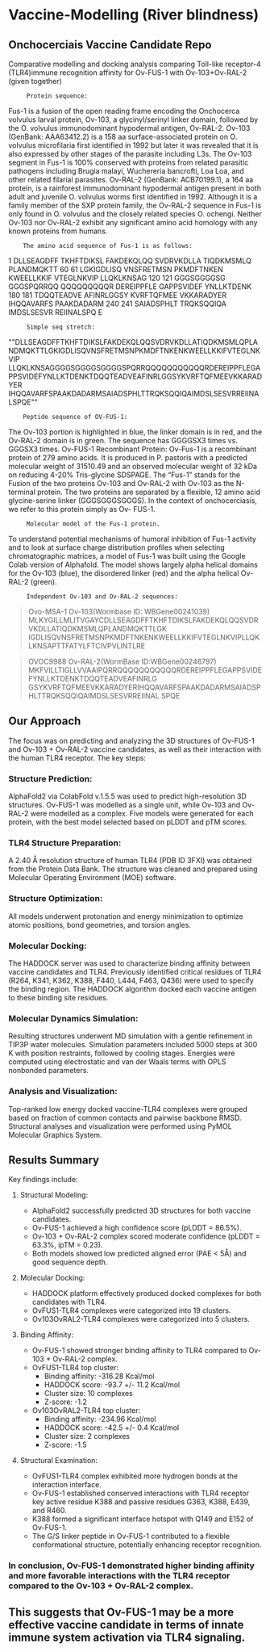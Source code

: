 # Vaccine-Modelling (River blindness)
## Onchocerciais Vaccine Candidate Repo

Comparative modelling and docking analysis comparing Toll-like receptor-4 (TLR4)immune recognition affinity for Ov-FUS-1 with Ov-103+Ov-RAL-2 (given together) 

         Protein sequence:
Fus-1 is a fusion of the open reading frame encoding the Onchocerca volvulus larval protein, Ov-103, 
a glycinyl/serinyl linker domain, followed by the O. volvulus
immunodominant hypodermal antigen, Ov-RAL-2. Ov-103 (GenBank: AAA63412.2) is a 158 aa
surface-associated protein on O. volvulus microfilaria first identified in 1992 but later it was
revealed that it is also expressed by other stages of the parasite including L3s. The Ov-103
segment in Fus-1 is 100% conserved with proteins from related parasitic pathogens including
Brugia malayi, Wuchereria bancrofti, Loa Loa, and other related filarial parasites. Ov-RAL-2
(GenBank: ACB70199.1), a 164 aa protein, is a rainforest immunodominant hypodermal antigen
present in both adult and juvenile O. volvulus worms first identified in 1992. Although it is a
family member of the SXP protein family, the Ov-RAL-2 sequence in Fus-1 is only found in O.
volvulus and the closely related species O. ochengi. Neither Ov-103 nor Ov-RAL-2 exhibit any
significant amino acid homology with any known proteins from humans. 
        
        The amino acid sequence of Fus-1 is as follows:
1 DLLSEAGDFF TKHFTDIKSL FAKDEKQLQQ SVDRVKDLLA TIQDKMSMLQ PLANDMQKTT 60
61 LGKIGDLISQ VNSFRETMSN PKMDFTNKEN KWEELLKKIF VTEGLNKVIP LLQKLKNSAG 120
121 GGGSGGGGSG GGGSPQRRQQ QQQQQQQQQR DEREIPPFLE GAPPSVIDEF YNLLKTDENK 180
181 TDQQTEADVE AFINRLGGSY KVRFTQFMEE VKKARADYER IHQQAVARFS PAAKDADARM 240
241 SAIADSPHLT TRQKSQQIQA IMDSLSESVR REIINALSPQ E

         Simple seq stretch:

""DLLSEAGDFFTKHFTDIKSLFAKDEKQLQQSVDRVKDLLATIQDKMSMLQPLANDMQKTTLGKIGDLISQVNSFRETMSNPKMDFTNKENKWEELLKKIFVTEGLNKVIP 
LLQKLKNSAGGGGSGGGGSGGGGSPQRRQQQQQQQQQQQRDEREIPPFLEGAPPSVIDEFYNLLKTDENKTDQQTEADVEAFINRLGGSYKVRFTQFMEEVKKARADYER 
IHQQAVARFSPAAKDADARMSAIADSPHLTTRQKSQQIQAIMDSLSESVRREIINALSPQE""

        Peptide sequence of OV-FUS-1:
The Ov-103 portion is highlighted in blue, the linker domain is in red, and the Ov-RAL-2 domain 
is in green. The sequence has GGGGSX3 times vs. GGGSX3 times.
Ov-FUS-1 Recombinant Protein: Ov-Fus-1 is a recombinant protein of 279 amino acids. It is
produced in P. pastoris with a predicted molecular weight of 31510.49 and an observed
molecular weight of 32 kDa on reducing 4-20% Tris-glycine SDSPAGE. The “Fus-1” stands for
the Fusion of the two proteins Ov-103 and Ov-RAL-2 with Ov-103 as the N-terminal protein. The
two proteins are separated by a flexible, 12 amino acid glycine-serine linker
(GGGSGGGSGGGS). In the context of onchocerciasis, we refer to this protein simply as Ov-
FUS-1.

         Molecular model of the Fus-1 protein. 

To understand potential mechanisms of humoral inhibition of Fus-1 activity 
and to look at surface charge distribution profiles when selecting chromatographic 
matrices, a model of Fus-1 was built using the Google Colab version of Alphafold. 
The model shows largely alpha helical domains for the Ov-103 (blue), the
disordered linker (red) and the alpha helical Ov-RAL-2 (green).


         Independent Ov-103 and Ov-RAL-2 sequences:
>Ovo-MSA-1 Ov-103(Wormbase ID: WBGene00241039)
MLKYGILLMLITVGAYCDLLSEAGDFFTKHFTDIKSLFAKDEKQLQQSVDRVKDLLATIQDKMSMLQPLANDMQKTTLGK
IGDLISQVNSFRETMSNPKMDFTNKENKWEELLKKIFVTEGLNKVIPLLQKLKNSAPTTFATYLFTCIVPVLINTLRE
        
>OVOC9988 Ov-RAL-2(WormBase ID:WBGene00246797)
MKFVILLTIGLLVVAAIPQRRQQQQQQQQQQQRDEREIPPFLEGAPPSVIDEFYNLLKTDENKTDQQTEADVEAFINRLG
GSYKVRFTQFMEEVKKARADYERIHQQAVARFSPAAKDADARMSAIADSPHLTTRQKSQQIQAIMDSLSESVRREIINAL
SPQE


## Our Approach
The focus was on predicting and analyzing the 3D structures of Ov-FUS-1 and Ov-103 + Ov-RAL-2 vaccine candidates, 
as well as their interaction with the human TLR4 receptor. The key steps:

### Structure Prediction:
AlphaFold2 via ColabFold v.1.5.5 was used to predict high-resolution 3D structures.
Ov-FUS-1 was modelled as a single unit, while Ov-103 and Ov-RAL-2 were modelled as a complex.
Five models were generated for each protein, with the best model selected based on pLDDT and pTM scores.
### TLR4 Structure Preparation:
A 2.40 Å resolution structure of human TLR4 (PDB ID 3FXI) was obtained from the Protein Data Bank.
The structure was cleaned and prepared using Molecular Operating Environment (MOE) software.
### Structure Optimization:
All models underwent protonation and energy minimization to optimize atomic positions, bond geometries, and torsion angles.
### Molecular Docking:
The HADDOCK server was used to characterize binding affinity between vaccine candidates and TLR4.
Previously identified critical residues of TLR4 (R264, K341, K362, K388, F440, L444, F463, Q436) were used to specify the binding region.
The HADDOCK algorithm docked each vaccine antigen to these binding site residues.
### Molecular Dynamics Simulation:
Resulting structures underwent MD simulation with a gentle refinement in TIP3P water molecules.
Simulation parameters included 5000 steps at 300 K with position restraints, followed by cooling stages.
Energies were computed using electrostatic and van der Waals terms with OPLS nonbonded parameters.
### Analysis and Visualization:
Top-ranked low energy docked vaccine-TLR4 complexes were grouped based on fraction of common contacts and pairwise backbone RMSD.
Structural analyses and visualization were performed using PyMOL Molecular Graphics System.

## Results Summary

 Key findings include:

1. Structural Modeling:
   - AlphaFold2 successfully predicted 3D structures for both vaccine candidates.
   - Ov-FUS-1 achieved a high confidence score (pLDDT = 86.5%).
   - Ov-103 + Ov-RAL-2 complex scored moderate confidence (pLDDT = 63.3%, ipTM = 0.23).
   - Both models showed low predicted aligned error (PAE < 5Å) and good sequence depth.

2. Molecular Docking:
   - HADDOCK platform effectively produced docked complexes for both candidates with TLR4.
   - OvFUS1-TLR4 complexes were categorized into 19 clusters.
   - Ov103OvRAL2-TLR4 complexes were categorized into 5 clusters.

3. Binding Affinity:
   - Ov-FUS-1 showed stronger binding affinity to TLR4 compared to Ov-103 + Ov-RAL-2 complex.
   - OvFUS1-TLR4 top cluster:
     * Binding affinity: -316.28 Kcal/mol
     * HADDOCK score: -93.7 +/- 11.2 Kcal/mol
     * Cluster size: 10 complexes
     * Z-score: -1.2
   - Ov103OvRAL2-TLR4 top cluster:
     * Binding affinity: -234.96 Kcal/mol
     * HADDOCK score: -42.5 +/- 0.4 Kcal/mol
     * Cluster size: 2 complexes
     * Z-score: -1.5

4. Structural Examination:
   - OvFUS1-TLR4 complex exhibited more hydrogen bonds at the interaction interface.
   - Ov-FUS-1 established conserved interactions with TLR4 receptor key active residue K388 and passive residues G363, K388, E439, and R460.
   - K388 formed a significant interface hotspot with Q149 and E152 of Ov-FUS-1.
   - The G/S linker peptide in Ov-FUS-1 contributed to a flexible conformational structure, potentially enhancing receptor recognition.

### In conclusion, Ov-FUS-1 demonstrated higher binding affinity and more favorable interactions with the TLR4 receptor compared to the Ov-103 + Ov-RAL-2 complex. 
## This suggests that Ov-FUS-1 may be a more effective vaccine candidate in terms of innate immune system activation via TLR4 signaling.

